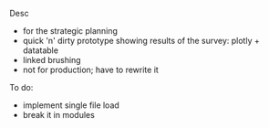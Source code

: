 Desc

* for the strategic planning 
* quick 'n' dirty prototype showing results of the survey: plotly + datatable 
* linked brushing
* not for production; have to rewrite it

To do:
- implement single file load
- break it in modules
